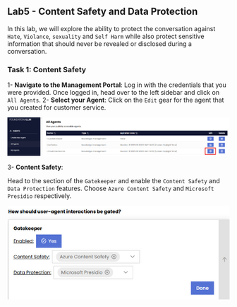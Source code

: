 ## Lab5 - Content Safety and Data Protection

In this lab, we will explore the ability to protect the conversation against `Hate`, `Violance`, `sexuality` and `Self Harm` while also protect sensitive information that should never be revealed or disclosed during a conversation. 

### Task 1: Content Safety

1- **Navigate to the Management Portal**: Log in with the credentials that you were provided. Once logged in, head over to the left sidebar and click on `All Agents`.
2- **Select your Agent**: Click on the `Edit` gear for the agent that you created for customer service.

![Edit Agent](/media/Lab5-1.jpg)

3- **Content Safety**:

Head to the section of the `Gatekeeper` and enable the `Content Safety` and `Data Protection` features. Choose `Azure Content Safety` and `Microsoft Presidio` respectively.

![Gatekeeper](/media/Lab5-2.jpg)

